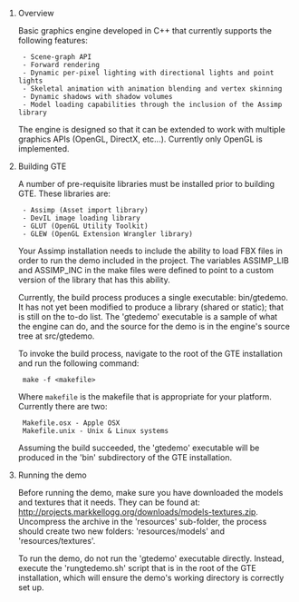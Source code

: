 

1. Overview

	Basic graphics engine developed in C++ that currently supports the following features:
	
		- Scene-graph API
		- Forward rendering
		- Dynamic per-pixel lighting with directional lights and point lights
		- Skeletal animation with animation blending and vertex skinning
		- Dynamic shadows with shadow volumes
		- Model loading capabilities through the inclusion of the Assimp library
	
	The engine is designed so that it can be extended to work with multiple graphics APIs (OpenGL, DirectX, etc...). Currently only OpenGL is implemented.

2. Building GTE

	A number of pre-requisite libraries must be installed prior to building GTE. These libraries are:
	
		- Assimp (Asset import library)
		- DevIL image loading library
		- GLUT (OpenGL Utility Toolkit)
		- GLEW (OpenGL Extension Wrangler library)
	
	Your Assimp installation needs to include the ability to load FBX files in order to run the demo included in the project. The variables ASSIMP_LIB and ASSIMP_INC in the make files were defined to point to a custom version of the library that has this ability.
	
	Currently, the build process produces a single executable: bin/gtedemo. It has not yet been modified to produce a library (shared or static); that is still on the to-do list. The 'gtedemo' executable is a sample of what the engine can do, and the source for the demo is in the engine's source tree at src/gtedemo.
	
	To invoke the build process, navigate to the root of the GTE installation and run the following command:
	
		make -f <makefile>
		
	Where `makefile` is the makefile that is appropriate for your platform. Currently there are two:
		
		Makefile.osx - Apple OSX
		Makefile.unix - Unix & Linux systems
		
	Assuming the build succeeded, the 'gtedemo' executable will be produced in the 'bin' subdirectory of the GTE installation. 

3. Running the demo

	Before running the demo, make sure you have downloaded the models and textures that it needs. They can be found at: http://projects.markkellogg.org/downloads/models-textures.zip. Uncompress the archive in the 'resources' sub-folder, the process should create two new folders: 'resources/models' and 'resources/textures'.

	To run the demo, do not run the 'gtedemo' executable directly. Instead, execute the 'rungtedemo.sh' script that is in the root of the GTE installation, which will ensure the demo's working directory is correctly set up.


